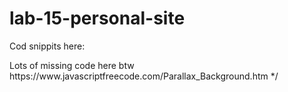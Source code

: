 # lab-15-personal-site
Cod snippits here:
<!-- this script is provided by https://www.javascriptfreecode.com coded by: Kerixa Inc. -->
<!-- <style>
body {
margin: 0;
padding: 0;
min-height: 100vh;
background-color: #dcdc39;
font-family: 'Open Sans', Verdana, Geneva, Tahoma, sans-serif;
}

body, .nav, .menu {
display: flex;
justify-content: center;
align-items: center;
}

.nav {
position: relative;
background-color: #fff;
padding: 20px;
transition: 0.5s;
border-radius: 50px;
overflow: hidden;
box-shadow: 0 8px 15px rgba(0,0,0,.2);
}

.menu {
margin: 0;
padding: 0;
width: 0;
overflow: hidden;
transition: 0.5s;
}

.nav input:checked ~ .menu {
width: 450px;
}

.menu li {
list-style: none;
margin: 0 10px;
}

.menu li a {
text-decoration: none;
color: #666;
text-transform: uppercase;
font-weight: 600;
transition: 0.5s;
}

.menu li a:hover {
color: #161919;
}

.nav input {
width: 40px;
height: 40px;
cursor: pointer;
opacity: 0;
}

.nav span {
position: absolute;
left: 30px;
width: 30px;
height: 4px;
border-radius: 50px;
background-color: #666;
pointer-events: none;
transition: 0.5s;
}

.nav input:checked ~ span {
background-color: #f974a1;
}

.nav span:nth-child(2) {
transform: translateY(-8px);
}

.nav input:checked ~ span:nth-child(2) {
transform: translateY(0) rotate(-45deg);
}
.nav span:nth-child(3) {
transform: translateY(8px);
}

.nav input:checked ~ span:nth-child(3) {
transform: translateY(0) rotate(45deg);
}
</style>
<div class="nav">
<input type="checkbox">
<span></span>
<span></span>
<div class="menu">
<li><a href="#">home</a></li>
<li><a href="#">about</a></li>
<li><a href="#">cursos</a></li>
<li><a href="#">blog</a></li>
<li><a href="#">contactos</a></li>
</div>
</div><a target='_blank' href='https://www.javascriptfreecode.com' style='font-size: 8pt; text-decoration: none'>JavaScript Best Codes</a> -->




<!-- font awesome library include 4.7 -->
<!-- <link rel="stylesheet" href="https://cdnjs.cloudflare.com/ajax/libs/font-awesome/4.7.0/css/font-awesome.css" integrity="sha512-5A8nwdMOWrSz20fDsjczgUidUBR8liPYU+WymTZP1lmY9G6Oc7HlZv156XqnsgNUzTyMefFTcsFH/tnJE/+xBg==" crossorigin="anonymous" referrerpolicy="no-referrer" /> -->

<!-- font library -->
<!-- <link rel="preconnect" href="https://fonts.googleapis.com"><link rel="preconnect" href="https://fonts.gstatic.com" crossorigin><link href="https://fonts.googleapis.com/css2?family=Inter:wght@400;700&display=swap" rel="stylesheet"> -->

<!-- css styles -->
<!-- <style> -->
<!-- 
/* @import url('https://fonts.googleapis.com/css2?family=Inter:wght@400;700&display=swap'); */

/* default light theme */
/* :root, html{
margin: 0;
padding: 0;
font-family: "Inter", arial, monospace;

--primary-color: #f45b69;
--secondary-color:#456990;
--background-color: white;
--button-color: black;
--button-bg-color: yellow;
--opacity: 0.75; */


/* --background-color: darkgrey; */
/* } */

/* dark-mode theme */
/* :root[data-theme="dark-mode"]{ */ -->
<!-- 

/* } */


/* main styles */
/* html, body{
height: 100vh;
background-color: var(--background-color);
margin: 0;
padding: 0;

}
a{
text-decoration: none;
}

.parallax-wrapper{
height: 100vh;
overflow-x: hidden;
overflow-y: auto;
perspective: 10px;
}

.p-layer1{ */

/* display: flex;
position: relative;
justify-content: center;
height: 100%;
transform-style: preserve-3d;
z-index: -1;
}

.p-layer1 h1, a{
font-size: 4rem;
color: white;
text-shadow: #FC0 1px 0 10px;
}

.foreground, .background{
position: absolute;
height: 100%;
width: 100%;
object-fit: cover;
} */
/* 
.foreground{
transform: translateZ(-5px) scale(1.5);
}
.background{
transform: translateZ(-10px) scale(2.1);
}

.p-layer2{
background: darkgrey;
color: white;
font-size: 2rem;
padding: 1rem;
}

.p-layer2 h2{
text-align: center;
} -->

<!-- </head> -->

<!-- <body> -->


<!-- <main> -->
<!-- 
<section class="parallax-wrapper">
 
<!-- <div class="p-layer1"> -->
<!-- <img src="http://www.javascriptfreecode.com/files/parallax_background/pexels-tobias-bjorkli-1819658.jpg" class="background"> -->
<!-- <img src="http://www.javascriptfreecode.com/files/parallax_background/image-from-rawpixel-id-6267061.png" class="foreground"> --> 

<!-- <h1><a href="http://www.javascriptfreecode.com">Javascript Free Code</a></h1> -->

<!-- </div> -->

<!-- <div class="p-layer2"> -->

<!-- <h2> -->
<!-- Sub Heading 1 -->
<!-- </h2> */ 
/*

Tutorial Description

Parallax background effect for landing page. Scroll the page for a 3D dept effect.


<!-- </html> -->

<!--<h5><a href="http://lite.cnn.com/en/article/h_8a9d29406e73343797dbac1d4a23586c" target="_blank">view source</a></h5>
    ^ How to create custom and accesable links                    --!>
Lots of missing code here btw 
https://www.javascriptfreecode.com/Parallax_Background.htm
*/







